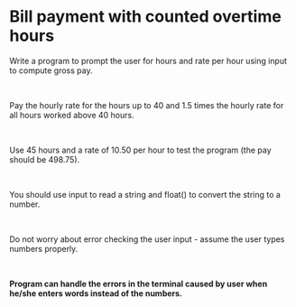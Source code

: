 <h1>Bill payment with counted overtime hours</h1>

<p>Write a program to prompt the user for hours and rate per hour using input to compute gross pay.</p>
<br>
<p>Pay the hourly rate for the hours up to 40 and 1.5 times the hourly rate for all hours worked above 40 hours.</p>
<br>
<p>Use 45 hours and a rate of 10.50 per hour to test the program (the pay should be 498.75).</p>
<br>
<p>You should use input to read a string and float() to convert the string to a number.</p>
<br>
<p>Do not worry about error checking the user input - assume the user types numbers properly.</p>
<br>
<p><b>Program can handle the errors in the terminal caused by user when he/she enters words instead of the numbers.</b></p>
